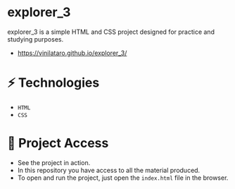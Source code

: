 # explorer_3
explorer_3 is a simple HTML and CSS project designed for practice and studying purposes.

- https://vinilataro.github.io/explorer_3/

# ⚡️ Technologies

- `HTML`
- `CSS`

# 📁 Project Access

- See the project in action.
- In this repository you have access to all the material produced.
- To open and run the project, just open the `index.html` file in the browser.

